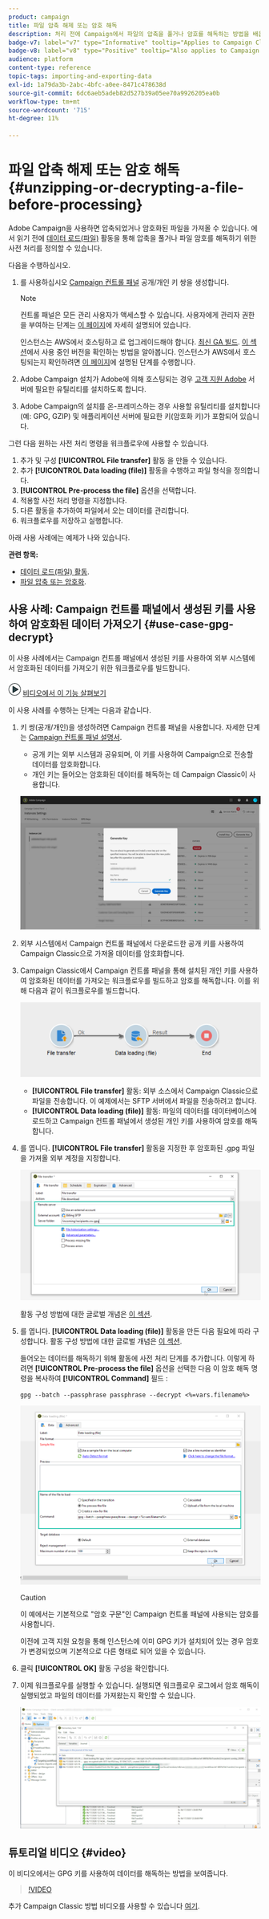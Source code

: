 ```yaml
---
product: campaign
title: 파일 압축 해제 또는 암호 해독
description: 처리 전에 Campaign에서 파일의 압축을 풀거나 암호를 해독하는 방법을 배웁니다
badge-v7: label="v7" type="Informative" tooltip="Applies to Campaign Classic v7"
badge-v8: label="v8" type="Positive" tooltip="Also applies to Campaign v8"
audience: platform
content-type: reference
topic-tags: importing-and-exporting-data
exl-id: 1a79da3b-2abc-4bfc-a0ee-8471c478638d
source-git-commit: 6dc6aeb5adeb82d527b39a05ee70a9926205ea0b
workflow-type: tm+mt
source-wordcount: '715'
ht-degree: 11%

---
```


# 파일 압축 해제 또는 암호 해독 {#unzipping-or-decrypting-a-file-before-processing}



Adobe Campaign을 사용하면 압축되었거나 암호화된 파일을 가져올 수 있습니다. 에서 읽기 전에 [데이터 로드(파일)](../../workflow/using/data-loading--file-.md) 활동을 통해 압축을 풀거나 파일 암호를 해독하기 위한 사전 처리를 정의할 수 있습니다.

다음을 수행하십시오.

1. 를 사용하십시오 [Campaign 컨트롤 패널](https://experienceleague.adobe.com/docs/control-panel/using/instances-settings/gpg-keys-management.html#decrypting-data) 공개/개인 키 쌍을 생성합니다.

   >[!NOTE]
   >
   >컨트롤 패널은 모든 관리 사용자가 액세스할 수 있습니다. 사용자에게 관리자 권한을 부여하는 단계는 [이 페이지](https://experienceleague.adobe.com/docs/control-panel/using/discover-control-panel/managing-permissions.html?lang=ko#discover-control-panel)에 자세히 설명되어 있습니다.
   >
   >인스턴스는 AWS에서 호스팅하고 로 업그레이드해야 합니다. [최신 GA 빌드](../../rn/using/rn-overview.md). [이 섹션](../../platform/using/launching-adobe-campaign.md#getting-your-campaign-version)에서 사용 중인 버전을 확인하는 방법을 알아봅니다. 인스턴스가 AWS에서 호스팅되는지 확인하려면 [이 페이지](https://experienceleague.adobe.com/docs/control-panel/using/faq.html)에 설명된 단계를 수행합니다.

1. Adobe Campaign 설치가 Adobe에 의해 호스팅되는 경우 [고객 지원 Adobe](https://helpx.adobe.com/kr/enterprise/admin-guide.html/enterprise/using/support-for-experience-cloud.ug.html) 서버에 필요한 유틸리티를 설치하도록 합니다.
1. Adobe Campaign의 설치를 온-프레미스하는 경우 사용할 유틸리티를 설치합니다(예: GPG, GZIP) 및 애플리케이션 서버에 필요한 키(암호화 키)가 포함되어 있습니다.

그런 다음 원하는 사전 처리 명령을 워크플로우에 사용할 수 있습니다.

1. 추가 및 구성 **[!UICONTROL File transfer]** 활동 을 만들 수 있습니다.
1. 추가 **[!UICONTROL Data loading (file)]** 활동을 수행하고 파일 형식을 정의합니다.
1. **[!UICONTROL Pre-process the file]** 옵션을 선택합니다.
1. 적용할 사전 처리 명령을 지정합니다.
1. 다른 활동을 추가하여 파일에서 오는 데이터를 관리합니다.
1. 워크플로우를 저장하고 실행합니다.

아래 사용 사례에는 예제가 나와 있습니다.

**관련 항목:**

* [데이터 로드(파일) 활동](../../workflow/using/data-loading--file-.md).
* [파일 압축 또는 암호화](../../workflow/using/how-to-use-workflow-data.md#zipping-or-encrypting-a-file).

## 사용 사례: Campaign 컨트롤 패널에서 생성된 키를 사용하여 암호화된 데이터 가져오기 {#use-case-gpg-decrypt}

이 사용 사례에서는 Campaign 컨트롤 패널에서 생성된 키를 사용하여 외부 시스템에서 암호화된 데이터를 가져오기 위한 워크플로우를 빌드합니다.

![](assets/do-not-localize/how-to-video.png) [비디오에서 이 기능 살펴보기](#video)

이 사용 사례를 수행하는 단계는 다음과 같습니다.

1. 키 쌍(공개/개인)을 생성하려면 Campaign 컨트롤 패널을 사용합니다. 자세한 단계는 [Campaign 컨트롤 패널 설명서](https://experienceleague.adobe.com/docs/control-panel/using/instances-settings/gpg-keys-management.html#decrypting-data).

   * 공개 키는 외부 시스템과 공유되며, 이 키를 사용하여 Campaign으로 전송할 데이터를 암호화합니다.
   * 개인 키는 들어오는 암호화된 데이터를 해독하는 데 Campaign Classic이 사용합니다.

   ![](assets/gpg_generate.png)

1. 외부 시스템에서 Campaign 컨트롤 패널에서 다운로드한 공개 키를 사용하여 Campaign Classic으로 가져올 데이터를 암호화합니다.

1. Campaign Classic에서 Campaign 컨트롤 패널을 통해 설치된 개인 키를 사용하여 암호화된 데이터를 가져오는 워크플로우를 빌드하고 암호를 해독합니다. 이를 위해 다음과 같이 워크플로우를 빌드합니다.

   ![](assets/gpg_import_workflow.png)

   * **[!UICONTROL File transfer]** 활동: 외부 소스에서 Campaign Classic으로 파일을 전송합니다. 이 예제에서는 SFTP 서버에서 파일을 전송하려고 합니다.
   * **[!UICONTROL Data loading (file)]** 활동: 파일의 데이터를 데이터베이스에 로드하고 Campaign 컨트롤 패널에서 생성된 개인 키를 사용하여 암호를 해독합니다.

1. 를 엽니다. **[!UICONTROL File transfer]** 활동을 지정한 후 암호화된 .gpg 파일을 가져올 외부 계정을 지정합니다.

   ![](assets/gpg_key_transfer.png)

   활동 구성 방법에 대한 글로벌 개념은 [이 섹션](../../workflow/using/file-transfer.md).

1. 를 엽니다. **[!UICONTROL Data loading (file)]** 활동을 만든 다음 필요에 따라 구성합니다. 활동 구성 방법에 대한 글로벌 개념은 [이 섹션](../../workflow/using/data-loading--file-.md).

   들어오는 데이터를 해독하기 위해 활동에 사전 처리 단계를 추가합니다. 이렇게 하려면 **[!UICONTROL Pre-process the file]** 옵션을 선택한 다음 이 암호 해독 명령을 복사하여 **[!UICONTROL Command]** 필드 :

   `gpg --batch --passphrase passphrase --decrypt <%=vars.filename%>`

   ![](assets/gpg_load.png)

   >[!CAUTION]
   >
   >이 예에서는 기본적으로 &quot;암호 구문&quot;인 Campaign 컨트롤 패널에 사용되는 암호를 사용합니다.
   >
   >이전에 고객 지원 요청을 통해 인스턴스에 이미 GPG 키가 설치되어 있는 경우 암호가 변경되었으며 기본적으로 다른 형태로 되어 있을 수 있습니다.

1. 클릭 **[!UICONTROL OK]** 활동 구성을 확인합니다.

1. 이제 워크플로우를 실행할 수 있습니다. 실행되면 워크플로우 로그에서 암호 해독이 실행되었고 파일의 데이터를 가져왔는지 확인할 수 있습니다.

   ![](assets/gpg_run.png)

## 튜토리얼 비디오 {#video}

이 비디오에서는 GPG 키를 사용하여 데이터를 해독하는 방법을 보여줍니다.

>[!VIDEO](https://video.tv.adobe.com/v/36482?quality=12)

추가 Campaign Classic 방법 비디오를 사용할 수 있습니다 [여기](https://experienceleague.adobe.com/docs/campaign-classic-learn/tutorials/overview.html?lang=ko).
